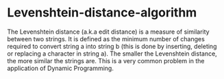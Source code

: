 # Levenshtein-distance-algorithm

 The Levenshtein distance (a.k.a edit distance) is a measure of similarity between two strings. It is defined as the minimum number of changes required to convert string a into string b (this is done by inserting, deleting or replacing a character in string a). The smaller the Levenshtein distance, the more similar the strings are. This is a very common problem in the application of Dynamic Programming.
